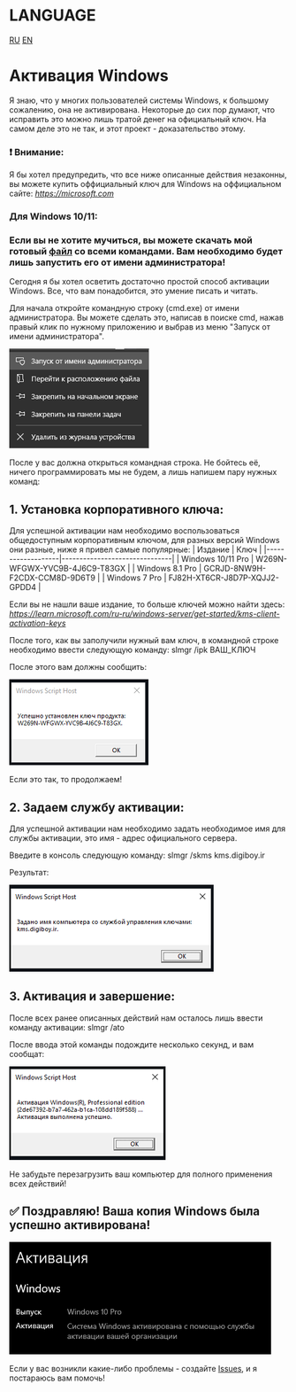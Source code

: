 # LANGUAGE
[RU](https://github.com/Artik1279/Windows-activator/blob/main/README.md)
[EN](https://github.com/Artik1279/Windows-activator/blob/main/README_en.md)

# Активация Windows 

Я знаю, что у многих пользователей системы Windows, к большому сожалению, она не активирована. Некоторые до сих пор думают, что исправить это можно лишь тратой денег на официальный ключ. На самом деле это не так, и этот проект - доказательство этому.

### ❗ Внимание: 

Я бы хотел предупредить, что все ниже описанные действия незаконны, вы можете купить оффициальный ключ для Windows на оффициальном сайте:
*https://microsoft.com*

### Для Windows 10/11:
### Если вы не хотите мучиться, вы можете скачать мой готовый [файл](https://github.com/Artik1279/Windows-activator/blob/main/ActivatorWindows10-11.bat) со всеми командами. Вам необходимо будет лишь запустить его от имени администратора!

Сегодня я бы хотел осветить достаточно простой способ активации Windows. Все, что вам понадобится, это умение писать и читать.

Для начала откройте командную строку (cmd.exe) от имени администратора. Вы можете сделать это, написав в поиске cmd, нажав правый клик по нужному приложению и выбрав из меню "Запуск от имени администратора".

![Администратор](imgs/admin.png)

После у вас должна открыться командная строка. Не бойтесь её, ничего программировать мы не будем, а лишь напишем пару нужных команд:

## 1. Установка корпоративного ключа: 

Для успешной активации нам необходимо воспользоваться общедоступным корпоративным ключом, для разных версий Windows они разные, ниже я привел самые популярные:
| Издание           | Ключ                          |
|-------------------|-------------------------------|
| Windows 10/11 Pro | W269N-WFGWX-YVC9B-4J6C9-T83GX |
| Windows 8.1 Pro   | GCRJD-8NW9H-F2CDX-CCM8D-9D6T9 |
| Windows 7 Pro     | FJ82H-XT6CR-J8D7P-XQJJ2-GPDD4 |

Если вы не нашли ваше издание, то больше ключей можно найти здесь: *https://learn.microsoft.com/ru-ru/windows-server/get-started/kms-client-activation-keys*

После того, как вы заполучили нужный вам ключ, в командной строке необходимо ввести следующую команду:
slmgr /ipk ВАШ_КЛЮЧ

После этого вам должны сообщить:

![Первый шаг](imgs/1.png)

Если это так, то продолжаем!

## 2. Задаем службу активации: 

Для успешной активации нам необходимо задать необходимое имя для службы активации, это имя - адрес официального сервера.

Введите в консоль следующую команду: 
slmgr /skms kms.digiboy.ir

Результат:

![Второй шаг](imgs/2.png)

## 3. Активация и завершение: 

После всех ранее описанных действий нам осталось лишь ввести команду активации: 
slmgr /ato

После ввода этой команды подождите несколько секунд, и вам сообщат:

![Третий шаг](imgs/3.png)

Не забудьте перезагрузить ваш компьютер для полного применения всех действий!

## ✅ Поздравляю! Ваша копия Windows была успешно активирована!

![Четвертый шаг](imgs/4.png)

Если у вас возникли какие-либо проблемы - создайте [Issues](https://github.com/Artik1279/Windows-activator/issues), и я постараюсь вам помочь!
